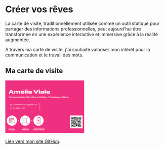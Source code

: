 # Créer vos rêves

La carte de visite, traditionnellement utilisée comme un outil statique pour partager des informations professionnelles, peut aujourd'hui être transformée en une expérience interactive et immersive grâce à la réalité augmentée.

À travers ma carte de visite, j'ai souhaité valoriser mon intérêt pour la communication et le travail des mots. 

## Ma carte de visite
![alt text](/assets/Cartedevisite.png "Carte de visite")

[Lien vers mon site GitHub](https://viale8.github.io/aframe/ "Mon site GitHub").

